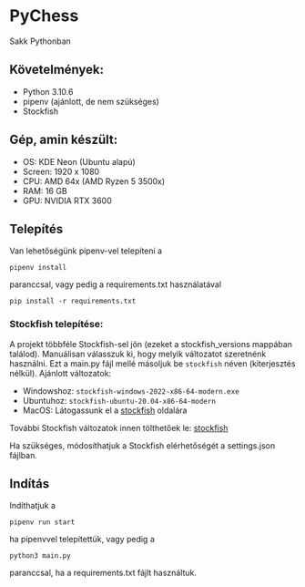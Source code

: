 # PyChess

Sakk Pythonban

## Követelmények:

- Python 3.10.6
- pipenv (ajánlott, de nem szükséges)
- Stockfish

## Gép, amin készült:

- OS: KDE Neon (Ubuntu alapú)
- Screen: 1920 x 1080
- CPU: AMD 64x (AMD Ryzen 5 3500x)
- RAM: 16 GB
- GPU: NVIDIA RTX 3600

## Telepítés

Van lehetőségünk pipenv-vel telepíteni a

`pipenv install`

paranccsal, vagy pedig a requirements.txt használatával

`pip install -r requirements.txt`

### Stockfish telepítése:

A projekt többféle Stockfish-sel jön (ezeket a stockfish_versions mappában találod). Manuálisan válasszuk ki, hogy melyik változatot szeretnénk használni. Ezt a main.py fájl mellé másoljuk be `stockfish` néven (kiterjesztés nélkül).
Ajánlott változatok:

- Windowshoz: `stockfish-windows-2022-x86-64-modern.exe`
- Ubuntuhoz: `stockfish-ubuntu-20.04-x86-64-modern`
- MacOS: Látogassunk el a [stockfish](https://stockfishchess.org/download/) oldalára

További Stockfish változatok innen tölthetőek le: [stockfish](https://stockfishchess.org/download/)

Ha szükséges, módosíthatjuk a Stockfish elérhetőségét a settings.json fájlban.

## Indítás

Indíthatjuk a

`pipenv run start`

ha pipenvvel telepítettük, vagy pedig a

`python3 main.py`

paranccsal, ha a requirements.txt fájlt használtuk.

